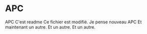# APC
APC C'est readme Ce fichier est modifié. Je pense nouveau APC Et maintenant un autre. Et un autre. Et un autre.
